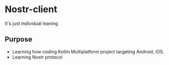 # Nostr-client
It's just individual leaning
## Purpose
- Learning how coding Kotlin Multiplatform project targeting Android, iOS.
- Learning Nostr protocol